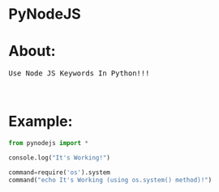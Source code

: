 # PyNodeJS

# About:
<pre>Use Node JS Keywords In Python!!!</pre>

<br>

# Example:
```python
from pynodejs import *

console.log("It's Working!")

command=require('os').system
command("echo It's Working (using os.system() method)!")
```
